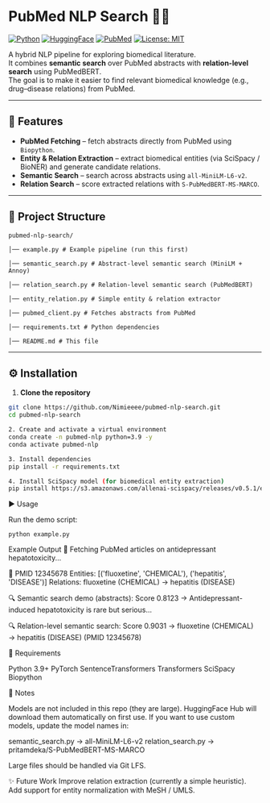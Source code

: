 # PubMed NLP Search 🔎🧪

[![Python](https://img.shields.io/badge/python-3.9%2B-blue.svg)](https://www.python.org/downloads/release/python-390/)
[![HuggingFace](https://img.shields.io/badge/HuggingFace-Models-yellow)](https://huggingface.co/models)
[![PubMed](https://img.shields.io/badge/Data-PubMed-green)](https://pubmed.ncbi.nlm.nih.gov/)
[![License: MIT](https://img.shields.io/badge/License-MIT-lightgrey.svg)](LICENSE)

A hybrid NLP pipeline for exploring biomedical literature.  
It combines **semantic search** over PubMed abstracts with **relation-level search** using PubMedBERT.  
The goal is to make it easier to find relevant biomedical knowledge (e.g., drug–disease relations) from PubMed.

---

## 🚀 Features
- **PubMed Fetching** – fetch abstracts directly from PubMed using `Biopython`.
- **Entity & Relation Extraction** – extract biomedical entities (via SciSpacy / BioNER) and generate candidate relations.
- **Semantic Search** – search across abstracts using `all-MiniLM-L6-v2`.
- **Relation Search** – score extracted relations with `S-PubMedBERT-MS-MARCO`.

---

## 📂 Project Structure
```
pubmed-nlp-search/

│── example.py # Example pipeline (run this first)

│── semantic_search.py # Abstract-level semantic search (MiniLM + Annoy)

│── relation_search.py # Relation-level semantic search (PubMedBERT)

│── entity_relation.py # Simple entity & relation extractor

│── pubmed_client.py # Fetches abstracts from PubMed

│── requirements.txt # Python dependencies

│── README.md # This file
```

---

## ⚙️ Installation

1. **Clone the repository**
```bash
git clone https://github.com/Nimieeee/pubmed-nlp-search.git
cd pubmed-nlp-search

2. Create and activate a virtual environment
conda create -n pubmed-nlp python=3.9 -y
conda activate pubmed-nlp

3. Install dependencies
pip install -r requirements.txt

4. Install SciSpacy model (for biomedical entity extraction)
pip install https://s3.amazonaws.com/allenai-scispacy/releases/v0.5.1/en_core_sci_sm-0.5.1.tar.gz
```

▶️ Usage

Run the demo script:
```
python example.py
```

Example Output
🔎 Fetching PubMed articles on antidepressant hepatotoxicity...

📄 PMID 12345678
Entities: [('fluoxetine', 'CHEMICAL'), ('hepatitis', 'DISEASE')]
Relations: fluoxetine (CHEMICAL) → hepatitis (DISEASE)

🔍 Semantic search demo (abstracts):
Score 0.8123 → Antidepressant-induced hepatotoxicity is rare but serious...

🔍 Relation-level semantic search:
Score 0.9031 → fluoxetine (CHEMICAL) → hepatitis (DISEASE) (PMID 12345678)


📖 Requirements

Python 3.9+
PyTorch
SentenceTransformers
Transformers
SciSpacy
Biopython

📌 Notes

Models are not included in this repo (they are large). HuggingFace Hub will download them automatically on first use.
If you want to use custom models, update the model names in:

semantic_search.py → all-MiniLM-L6-v2
relation_search.py → pritamdeka/S-PubMedBERT-MS-MARCO

Large files should be handled via Git LFS.

✨ Future Work
Improve relation extraction (currently a simple heuristic).
Add support for entity normalization with MeSH / UMLS.
